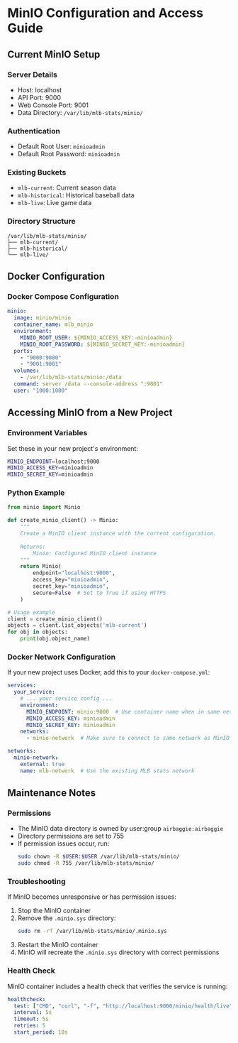 # MinIO Configuration and Access Guide

## Current MinIO Setup

### Server Details
- Host: localhost
- API Port: 9000
- Web Console Port: 9001
- Data Directory: `/var/lib/mlb-stats/minio/`

### Authentication
- Default Root User: `minioadmin`
- Default Root Password: `minioadmin`

### Existing Buckets
- `mlb-current`: Current season data
- `mlb-historical`: Historical baseball data
- `mlb-live`: Live game data

### Directory Structure
```
/var/lib/mlb-stats/minio/
├── mlb-current/
├── mlb-historical/
└── mlb-live/
```

## Docker Configuration

### Docker Compose Configuration
```yaml
minio:
  image: minio/minio
  container_name: mlb_minio
  environment:
    MINIO_ROOT_USER: ${MINIO_ACCESS_KEY:-minioadmin}
    MINIO_ROOT_PASSWORD: ${MINIO_SECRET_KEY:-minioadmin}
  ports:
    - "9000:9000"
    - "9001:9001"
  volumes:
    - /var/lib/mlb-stats/minio:/data
  command: server /data --console-address ":9001"
  user: "1000:1000"
```

## Accessing MinIO from a New Project

### Environment Variables
Set these in your new project's environment:
```bash
MINIO_ENDPOINT=localhost:9000
MINIO_ACCESS_KEY=minioadmin
MINIO_SECRET_KEY=minioadmin
```

### Python Example
```python
from minio import Minio

def create_minio_client() -> Minio:
    """
    Create a MinIO client instance with the current configuration.
    
    Returns:
        Minio: Configured MinIO client instance
    """
    return Minio(
        endpoint="localhost:9000",
        access_key="minioadmin",
        secret_key="minioadmin",
        secure=False  # Set to True if using HTTPS
    )

# Usage example
client = create_minio_client()
objects = client.list_objects('mlb-current')
for obj in objects:
    print(obj.object_name)
```

### Docker Network Configuration
If your new project uses Docker, add this to your `docker-compose.yml`:
```yaml
services:
  your_service:
    # ... your service config ...
    environment:
      MINIO_ENDPOINT: minio:9000  # Use container name when in same network
      MINIO_ACCESS_KEY: minioadmin
      MINIO_SECRET_KEY: minioadmin
    networks:
      - minio-network  # Make sure to connect to same network as MinIO

networks:
  minio-network:
    external: true
    name: mlb-network  # Use the existing MLB stats network
```

## Maintenance Notes

### Permissions
- The MinIO data directory is owned by user:group `airbaggie:airbaggie`
- Directory permissions are set to 755
- If permission issues occur, run:
  ```bash
  sudo chown -R $USER:$USER /var/lib/mlb-stats/minio/
  sudo chmod -R 755 /var/lib/mlb-stats/minio/
  ```

### Troubleshooting
If MinIO becomes unresponsive or has permission issues:
1. Stop the MinIO container
2. Remove the `.minio.sys` directory:
   ```bash
   sudo rm -rf /var/lib/mlb-stats/minio/.minio.sys
   ```
3. Restart the MinIO container
4. MinIO will recreate the `.minio.sys` directory with correct permissions

### Health Check
MinIO container includes a health check that verifies the service is running:
```yaml
healthcheck:
  test: ["CMD", "curl", "-f", "http://localhost:9000/minio/health/live"]
  interval: 5s
  timeout: 5s
  retries: 5
  start_period: 10s
``` 